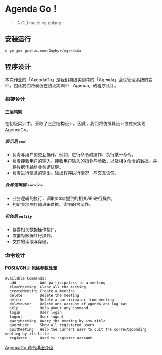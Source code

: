 # Agenda Go！

> A CLI made by golang

## 安装运行

```shell
$ go get github.com/Zophyr/AgendaGo
```

## 程序设计

本次作业的「AgendaGo」是我们初级实训中的「Agenda」会议管理系统的变种。因此我们将模仿在初级实训中「Agenda」的程序设计。

### 构架设计

#### 三层构架

在初级实训中，采取了三层结构设计。因此，我们将仿照其设计方式来实现AgendaGo。

##### 表示层 `cmd`

- 负责与用户的交互操作。例如，进行命令的操作、执行某一命令。
- 负责接收用户的输入。接收用户输入的指令与参数，以及相关命令的数据。并将数据传输给业务逻辑层。
- 负责进行信息的输出。输出程序执行情况，与交互语句。

##### 业务逻辑层 `service`

- 业务逻辑的执行，调取`实体层`提供的相关API进行操作。
- 判断表示层传输进来数据、命令的合法性。

##### 实体层 `entity`

- 暴露相关数据操作接口。
- 直接对数据进行操作。
- 文件的读取与存储。

### 命令设计

#### POSIX/GNU-风格参数处理

```shell
Available Commands:
  add           Add participators to a meeting
  clearMeeting  Clear all the meeting
  createMeeting Create a meeting
  delete        Delete the meeting
  delete        Delete a participator from meeting
  deleteUser    Delete one account of Agenda and log out
  help          Help about any command
  login         User login
  logout        User logout
  queryMeeting  Query the meeting by its title
  queryUser     Show all registered users
  quitMeeting   Help the current user to quit the correctsponding meeting by its title
  register      Used to register account
```

[AgendaGo 命令详细介绍](https://github.com/Zophyr/AgendaGo/blob/master/cmd-design.md)